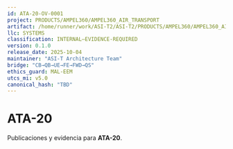 ```yaml
---
id: ATA-20-OV-0001
project: PRODUCTS/AMPEL360/AMPEL360_AIR_TRANSPORT
artifact: /home/runner/work/ASI-T2/ASI-T2/PRODUCTS/AMPEL360/AMPEL360_AIR_TRANSPORT/BWB-Q100/domains/LIB/ata/20/README.md
llc: SYSTEMS
classification: INTERNAL–EVIDENCE-REQUIRED
version: 0.1.0
release_date: 2025-10-04
maintainer: "ASI-T Architecture Team"
bridge: "CB→QB→UE→FE→FWD→QS"
ethics_guard: MAL-EEM
utcs_mi: v5.0
canonical_hash: "TBD"
---
```

# ATA-20

Publicaciones y evidencia para **ATA-20**.
